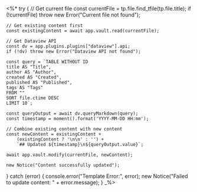 <%*
try {
    // Get current file
    const currentFile = tp.file.find_tfile(tp.file.title);
    if (!currentFile) throw new Error("Current file not found");
    
    // Get existing content first
    const existingContent = await app.vault.read(currentFile);
    
    // Get Dataview API
    const dv = app.plugins.plugins["dataview"].api;
    if (!dv) throw new Error("Dataview API not found");
    
    const query = `TABLE WITHOUT ID
    title AS "Title",
    author AS "Author",
    created AS "Created",
    published AS "Published",
    tags AS "Tags"
    FROM ""
    SORT file.ctime DESC
    LIMIT 10`;
    
    const queryOutput = await dv.queryMarkdown(query);
    const timestamp = moment().format('YYYY-MM-DD HH:mm');
    
    // Combine existing content with new content
    const newContent = existingContent + 
        (existingContent ? '\n\n' : '') +
        `## Updated ${timestamp}\n${queryOutput.value}`;
    
    await app.vault.modify(currentFile, newContent);
    
    new Notice("Content successfully updated");
    
} catch (error) {
    console.error("Template Error:", error);
    new Notice("Failed to update content: " + error.message);
}
_%>
